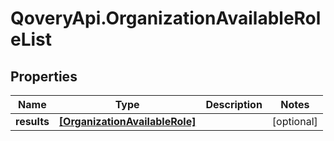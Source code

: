 # QoveryApi.OrganizationAvailableRoleList

## Properties

Name | Type | Description | Notes
------------ | ------------- | ------------- | -------------
**results** | [**[OrganizationAvailableRole]**](OrganizationAvailableRole.md) |  | [optional] 


